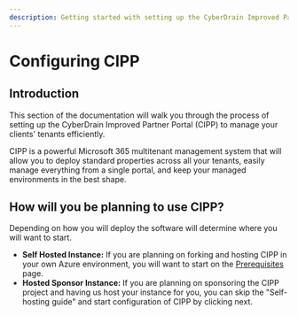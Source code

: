 ```yaml
---
description: Getting started with setting up the CyberDrain Improved Partner Portal
---
```


# Configuring CIPP

## Introduction

This section of the documentation will walk you through the process of setting up the CyberDrain Improved Partner Portal (CIPP) to manage your clients' tenants efficiently.

CIPP is a powerful Microsoft 365 multitenant management system that will allow you to deploy standard properties across all your tenants, easily manage everything from a single portal, and keep your managed environments in the best shape.

## How will you be planning to use CIPP?

Depending on how you will deploy the software will determine where you will want to start.

* **Self Hosted Instance:** If you are planning on forking and hosting CIPP in your own Azure environment, you will want to start on the [Prerequisites](../self-hosting-guide/index.md) page.
* **Hosted Sponsor Instance:** If you are planning on sponsoring the CIPP project and having us host your instance for you, you can skip the "Self-hosting guide" and start configuration of CIPP by clicking next.

